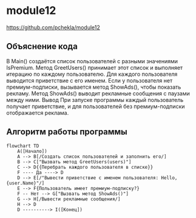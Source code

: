 # module12

https://github.com/pchekla/module12

## Объяснение кода
В Main() создаётся список пользователей с разными значениями IsPremium.
Метод GreetUsers() принимает этот список и выполняет итерацию по каждому пользователю.
Для каждого пользователя выводится приветствие с его именем.
Если у пользователя нет премиум-подписки, вызывается метод ShowAds(), чтобы показать рекламу.
Метод ShowAds() выводит рекламные сообщения с паузами между ними.
Вывод
При запуске программы каждый пользователь получает приветствие, и для пользователей без премиум-подписки отображается реклама.

## Алгоритм работы программы


```mermaid
flowchart TD
    A([Начало])
    A --> B[/Создать список пользователей и заполнить его/]
    B --> C["Вызвать метод GreetUsers(users)"]
    C --> D{{Перебрать каждого пользователя в списке}}
    F ---- Да ----> D
    D --> E[/"Вывести приветствие с именем пользователя: Hello, {user.Name}"/]
    E --> F{Пользователь имеет премиум-подписку?}
    F -- Нет --> G["Вызвать метод ShowAds()"]
    G --> H[/Вывести рекламные сообщения/]
    H --> D
    D ----------> I([Конец])